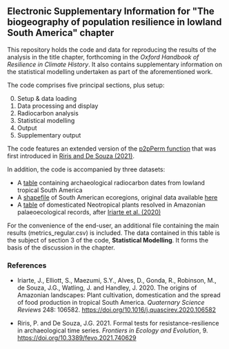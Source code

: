 ## Electronic Supplementary Information for "The biogeography of population resilience in lowland South America" chapter

This repository holds the code and data for reproducing the results of the analysis in the title chapter, forthcoming in the _Oxford Handbook of Resilience in Climate History_. It also contains supplementary information on the statistical modelling undertaken as part of the aforementioned work. 

The code comprises five principal sections, plus setup:

0. Setup & data loading
1. Data processing and display
2. Radiocarbon analysis
3. Statistical modelling
4. Output
5. Supplementary output

The code features an extended version of the [p2pPerm function](https://github.com/philriris/p2pPerm) that was first introduced in [Riris and De Souza (2021)](https://doi.org/10.3389/fevo.2021.740629). 

In addition, the code is accompanied by three datasets:

- A [table](https://github.com/philriris/resilience-handbook-chapter/blob/main/rhdata.csv) containing archaeological radiocarbon dates from lowland tropical South America 
- A [shapefile](https://github.com/philriris/resilience-handbook-chapter/tree/main/sa_eco) of South American ecoregions, original data available [here](http://ecologicalregions.info/data/sa/)
- A [table](https://github.com/philriris/resilience-handbook-chapter/blob/main/domesticates.csv) of domesticated Neotropical plants resolved in Amazonian palaeoecological records, after [Iriarte et al. (2020)](https://doi.org/10.1016/j.quascirev.2020.106582)

For the convenience of the end-user, an additional file containing the main results (metrics_regular.csv) is included. The data contained in this table is the subject of section 3 of the code, **Statistical Modelling**. It forms the basis of the discussion in the chapter. 

### References

- Iriarte, J., Elliott, S., Maezumi, S.Y., Alves, D., Gonda, R., Robinson, M., de Souza, J.G., Watling, J. and Handley, J. 2020. The origins of Amazonian landscapes: Plant cultivation, domestication and the spread of food production in tropical South America. _Quaternary Science Reviews_ 248: 106582. https://doi.org/10.1016/j.quascirev.2020.106582 

- Riris, P. and De Souza, J.G. 2021. Formal tests for resistance-resilience in archaeological time series. _Frontiers in Ecology and Evolution_, 9. https://doi.org/10.3389/fevo.2021.740629

